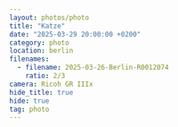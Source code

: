 ```yaml
---
layout: photos/photo
title: "Katze"
date: "2025-03-29 20:00:00 +0200"
category: photo
location: berlin
filenames:
  - filename: 2025-03-26-Berlin-R0012074
    ratio: 2/3
camera: Ricoh GR IIIx
hide_title: true
hide: true
tag: photo
---
```


